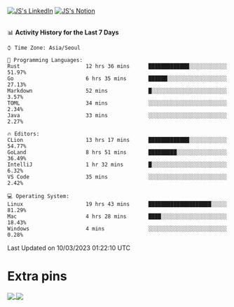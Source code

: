 
[![JS's LinkedIn](https://img.shields.io/badge/LinkedIn-blue?style=for-the-badge&logo=linkedin)](https://www.linkedin.com/in/jaeseung-lee-5a2a32139/) 
[![JS's Notion](https://img.shields.io/badge/Notion-black?style=for-the-badge&logo=notion)](https://bit.ly/ljswiki1) <br><br>
<!-- ![JS's GitHub stats](https://github-readme-stats-lemon-five.vercel.app/api?username=tkxkd0159&hide=contribs,prs,stars,issues&show_icons=true&theme=react&include_all_commits=true)   -->
<!-- ![Top Langs](https://github-readme-stats-lemon-five.vercel.app/api/top-langs/?username=tkxkd0159&layout=compact&hide=jupyter%20notebook,scss,html,css&langs_count=10)  -->


<!--START_SECTION:waka-->
📊 **Activity History for the Last 7 Days** 

```text
⌚︎ Time Zone: Asia/Seoul

💬 Programming Languages: 
Rust                     12 hrs 36 mins      █████████████░░░░░░░░░░░░   51.97% 
Go                       6 hrs 35 mins       ██████░░░░░░░░░░░░░░░░░░░   27.13% 
Markdown                 52 mins             █░░░░░░░░░░░░░░░░░░░░░░░░   3.57% 
TOML                     34 mins             ░░░░░░░░░░░░░░░░░░░░░░░░░   2.34% 
Java                     33 mins             ░░░░░░░░░░░░░░░░░░░░░░░░░   2.27%

🔥 Editors: 
CLion                    13 hrs 17 mins      █████████████░░░░░░░░░░░░   54.77% 
GoLand                   8 hrs 51 mins       █████████░░░░░░░░░░░░░░░░   36.49% 
IntelliJ                 1 hr 32 mins        █░░░░░░░░░░░░░░░░░░░░░░░░   6.32% 
VS Code                  35 mins             ░░░░░░░░░░░░░░░░░░░░░░░░░   2.42%

💻 Operating System: 
Linux                    19 hrs 43 mins      ████████████████████░░░░░   81.29% 
Mac                      4 hrs 28 mins       ████░░░░░░░░░░░░░░░░░░░░░   18.43% 
Windows                  4 mins              ░░░░░░░░░░░░░░░░░░░░░░░░░   0.28%

```


 Last Updated on 10/03/2023 01:22:10 UTC
<!--END_SECTION:waka-->

# Extra pins
<a href="https://github.com/tkxkd0159/tkxkd0159.github.io">
  <img align="center" src="https://github-readme-stats-lemon-five.vercel.app/api/pin/?username=tkxkd0159&repo=nft-card-game&theme=react" />
</a>
<a href="https://github.com/tkxkd0159/dsalgo">
  <img align="center" src="https://github-readme-stats-lemon-five.vercel.app/api/pin/?username=tkxkd0159&repo=dsalgo&theme=react" />
</a>

<!---
- 🔭 I’m currently working on ...
- 🌱 I’m currently learning blockchain and distributed network
- 👯 I’m looking to collaborate on ...
- 🤔 I’m looking for help with ...
- 💬 Ask me about ...
- 📫 How to reach me: ...
- 😄 Pronouns: ...
- ⚡ Fun fact: ...
-->
